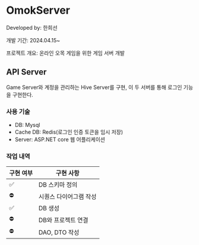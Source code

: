 # OmokServer
Developed by: 한희선

개발 기간: 2024.04.15~

프로젝트 개요: 온라인 오목 게임을 위한 게임 서버 개발

## API Server
Game Server와 계정을 관리하는 Hive Server를 구현,
이 두 서버를 통해 로그인 기능을 구현한다.
 
### 사용 기술
- DB: Mysql
- Cache DB: Redis(로그인 인증 토큰을 임시 저장)
- Server: ASP.NET core 웹 어플리케이션

### 작업 내역
|구현 여부|구현 사항|
|------|------|
|✅|DB 스키마 정의|
|⛔|시퀀스 다이어그램 작성|
|✅|DB 생성|
|⛔|DB와 프로젝트 연결|
|⛔|DAO, DTO 작성|
  

